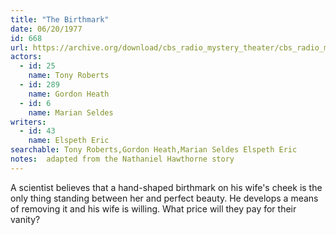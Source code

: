 ```yaml
---
title: "The Birthmark"
date: 06/20/1977
id: 668
url: https://archive.org/download/cbs_radio_mystery_theater/cbs_radio_mystery_theater-0651-0700.zip/cbs_radio_mystery_theater-0651-0700%2Fcbsrmt_0668_the_birthmark.mp3
actors:  
  - id: 25
    name: Tony Roberts  
  - id: 289
    name: Gordon Heath  
  - id: 6
    name: Marian Seldes
writers:  
  - id: 43
    name: Elspeth Eric
searchable: Tony Roberts,Gordon Heath,Marian Seldes Elspeth Eric
notes:  adapted from the Nathaniel Hawthorne story
---
```

A scientist believes that a hand-shaped birthmark on his wife's cheek is the only thing standing between her and perfect beauty. He develops a means of removing it and his wife is willing. What price will they pay for their vanity?
